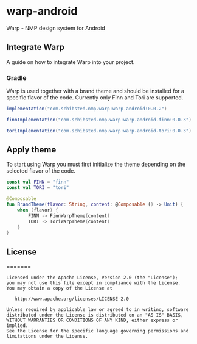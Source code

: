 # warp-android
Warp - NMP design system for Android

## Integrate Warp

A guide on how to integrate Warp into your project.

### Gradle

Warp is used together with a brand theme and should be installed for a specific flavor of the code. Currently only Finn and Tori are supported.

```gradle
implementation("com.schibsted.nmp.warp:warp-android:0.0.2")

finnImplementation("com.schibsted.nmp.warp:warp-android-finn:0.0.3")

toriImplementation("com.schibsted.nmp.warp:warp-android-tori:0.0.3")
```



## Apply theme
To start using Warp you must first initialize the theme depending on the selected flavor of the code.

```kotlin
const val FINN = "finn"
const val TORI = "tori"

@Composable
fun BrandTheme(flavor: String, content: @Composable () -> Unit) {
    when (flavor) {
        FINN -> FinnWarpTheme(content)
        TORI -> ToriWarpTheme(content)
    }
}
```

## License

=======

    Licensed under the Apache License, Version 2.0 (the "License");
    you may not use this file except in compliance with the License.
    You may obtain a copy of the License at

       http://www.apache.org/licenses/LICENSE-2.0

    Unless required by applicable law or agreed to in writing, software
    distributed under the License is distributed on an "AS IS" BASIS,
    WITHOUT WARRANTIES OR CONDITIONS OF ANY KIND, either express or implied.
    See the License for the specific language governing permissions and
    limitations under the License.